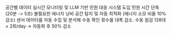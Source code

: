 공간별 데이터 실시간 모니터링 및 LLM 기반 민원 대응 시스템 도입
 민원 시간 단축 (20분 -> 5초)
불필요한 에너지 낭비 공간 탐지 및 자동 최적화 (에너지 소모 비율 10% 감소)
센서 데이터를 자동 수집 및 분석해 수동 확인 횟수를 대폭 감소. 
수동 점검 128대 × 2회/day → 자동화 후 50% 감소

